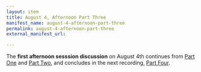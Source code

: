```yaml
---
layout: item
title: August 4, Afternoon Part Three
manifest_name: august-4-afternoon-part-three
permalink: august-4-afternoon-part-three
external_manifest_url: 

---
```

The **first afternoon sesssion discussion** on August 4th continues from <a href="https://tanyaclement.github.io/harvard1953/august-4-afternoon-part-one">Part One</a> and <a href="https://tanyaclement.github.io/harvard1953/august-4-afternoon-part-two">Part Two</a>, and concludes in the next recording, <a href="https://tanyaclement.github.io/harvard1953/august-4-afternoon-part-four">Part Four</a>. 
